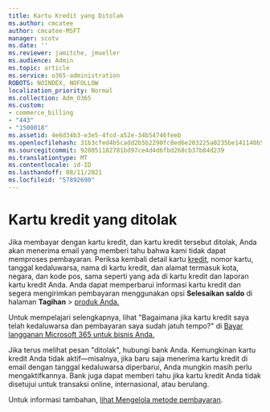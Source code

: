 ```yaml
---
title: Kartu Kredit yang Ditolak
ms.author: cmcatee
author: cmcatee-MSFT
manager: scotv
ms.date: ''
ms.reviewer: jamitche, jmueller
ms.audience: Admin
ms.topic: article
ms.service: o365-administration
ROBOTS: NOINDEX, NOFOLLOW
localization_priority: Normal
ms.collection: Adm_O365
ms.custom:
- commerce_billing
- "443"
- "1500018"
ms.assetid: 4e6d34b3-e3e5-4fcd-a52e-34b54746feeb
ms.openlocfilehash: 31b3cfed4b5cadd2b5b2290fc8ed6e203225a0235be141140b5ecbd01efc2f98
ms.sourcegitcommit: 920051182781bd97ce4d4d6fbd268cb37b84d239
ms.translationtype: MT
ms.contentlocale: id-ID
ms.lasthandoff: 08/11/2021
ms.locfileid: "57892690"
---
```

# <a name="declined-credit-card"></a>Kartu kredit yang ditolak

Jika membayar dengan kartu kredit, dan kartu kredit tersebut ditolak, Anda akan menerima email yang memberi tahu bahwa kami tidak dapat memproses pembayaran. Periksa kembali detail kartu [kredit,](https://go.microsoft.com/fwlink/p/?linkid=842054) nomor kartu, tanggal kedaluwarsa, nama di kartu kredit, dan alamat termasuk kota, negara, dan kode pos, sama seperti yang ada di kartu kredit dan laporan kartu kredit Anda. Anda dapat memperbarui informasi kartu kredit dan segera mengirimkan pembayaran menggunakan opsi **Selesaikan saldo** di halaman **Tagihan**  >  [produk Anda.](https://go.microsoft.com/fwlink/p/?linkid=842054)

Untuk mempelajari selengkapnya, lihat "Bagaimana jika kartu kredit saya telah kedaluwarsa dan pembayaran saya sudah jatuh tempo?" di [Bayar langganan Microsoft 365 untuk bisnis Anda.](https://docs.microsoft.com/microsoft-365/commerce/billing-and-payments/pay-for-your-subscription#what-if-my-credit-card-was-declined-and-my-payment-is-past-due)
  
Jika terus melihat pesan "ditolak", hubungi bank Anda. Kemungkinan kartu kredit Anda tidak aktif—misalnya, jika baru saja menerima kartu kredit di email dengan tanggal kedaluwarsa diperbarui, Anda mungkin masih perlu mengaktifkannya. Bank juga dapat memberi tahu jika kartu kredit Anda tidak disetujui untuk transaksi online, internasional, atau berulang.
  
Untuk informasi tambahan, [lihat Mengelola metode pembayaran](https://docs.microsoft.com/microsoft-365/commerce/billing-and-payments/manage-payment-methods).